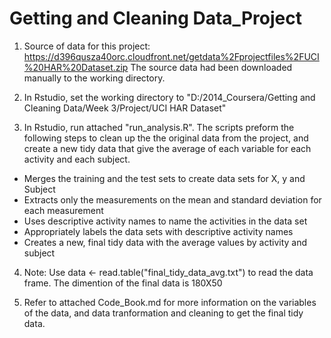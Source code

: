 # Getting and Cleaning Data_Project

1. Source of data for this project:
https://d396qusza40orc.cloudfront.net/getdata%2Fprojectfiles%2FUCI%20HAR%20Dataset.zip
The source data had been downloaded manually to the working directory.

2. In Rstudio, set the working directory to "D:/2014_Coursera/Getting and Cleaning Data/Week 3/Project/UCI HAR Dataset"

3. In Rstudio, run attached "run_analysis.R". The scripts preform the following steps to clean up the the original data from the project, and create a new tidy data that give the average of each variable for each activity and each subject.
 - Merges the training and the test sets to create data sets for X, y and Subject
 - Extracts only the measurements on the mean and standard deviation for each measurement
 - Uses descriptive activity names to name the activities in the data set
 - Appropriately labels the data sets with descriptive activity names
 - Creates a new, final tidy data with the average values by activity and subject 

4. Note: Use data <- read.table("final_tidy_data_avg.txt") to read the data frame. The dimention of the final data is 180X50

5. Refer to attached Code_Book.md for more information on the variables of the data, and data tranformation and cleaning to get the final tidy data.